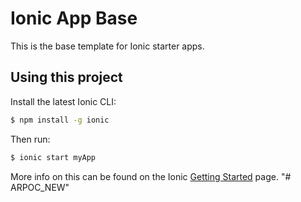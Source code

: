 Ionic App Base
=====================

This is the base template for Ionic starter apps.

## Using this project

Install the latest Ionic CLI:

```bash
$ npm install -g ionic
```

Then run:

```bash
$ ionic start myApp
```

More info on this can be found on the Ionic [Getting Started](http://ionicframework.com/docs/v2/getting-started/) page.
"# ARPOC_NEW" 
